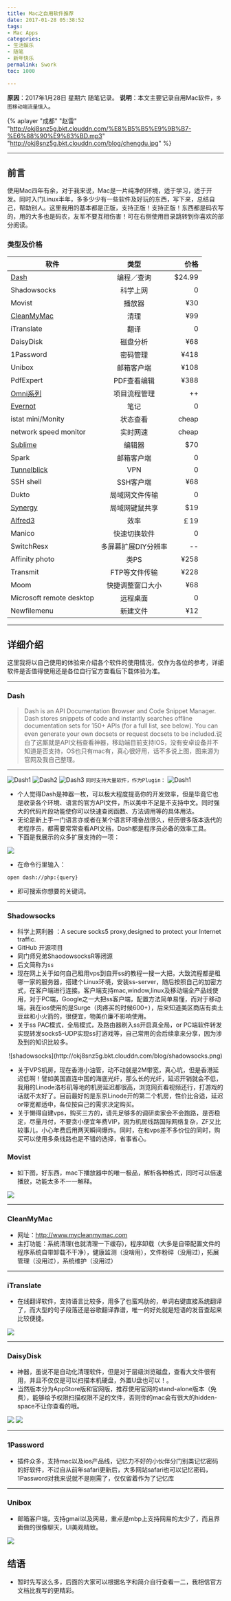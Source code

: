 ```yaml
---
title: Mac之自用软件推荐
date: 2017-01-28 05:38:52
tags:
- Mac Apps
categories:
- 生活娱乐
- 随笔
- 新年快乐
permalink: Swork
toc: 1000

---
```

**原因**：2017年1月28日 星期六 随笔记录。
**说明**：本文主要记录自用Mac软件，`多图移动端流量慎入`。

<!-- more -->

{% aplayer "成都" "赵雷" "http://okj8snz5g.bkt.clouddn.com/%E8%B5%B5%E9%9B%B7-%E6%88%90%E9%83%BD.mp3" "http://okj8snz5g.bkt.clouddn.com/blog/chengdu.jpg" %}

---

## 前言
使用Mac四年有余，对于我来说，Mac是一片纯净的环境，适于学习，适于开发。同时入门Linux半年，多多少少有一些软件及好玩的东西，写下来，总结自己，帮助别人。这里我用的基本都是正版，支持正版！支持正版！东西都是码农写的，用的大多也是码农，友军不要互相伤害！可在右侧使用目录跳转到你喜欢的部分阅读。
### 类型及价格
| 软件                                      | 类型                | 价格   |
| -------------                             | :-------------:     | -----: |
| [Dash](https://kapeli.com/dash)           | 编程／查询          | $24.99 |
| Shadowsocks                               | 科学上网            | 0      |
| Movist                                    | 播放器              | ¥30    |
| [CleanMyMac](http://www.mycleanmymac.com) | 清理                | ¥99    |
| iTranslate                                 | 翻译                | 0      |
| DaisyDisk                                 | 磁盘分析            | ¥68    |
| 1Password                                 | 密码管理            | ¥418   |
| Unibox                                    | 邮箱客户端          | ¥108   |
| PdfExpert                                 | PDF查看编辑         | ¥388   |
| [Omni系列](https://www.omnigroup.com)     | 项目流程管理        | ++     |
| [Evernot](https://www.yinxiang.com)       | 笔记                | 0      |
| istat mini/Monity                         | 状态查看            | cheap  |
| network speed monitor                     | 实时网速            | cheap  |
| [Sublime](http://www.sublimetext.com)     | 编辑器              | $70    |
| Spark                                     | 邮箱客户端          | 0      |
| [Tunnelblick](https://tunnelblick.net)    | VPN                 | 0      |
| SSH shell                                 | SSH客户端           | ¥68    |
| Dukto                                     | 局域网文件传输      | 0      |
| [Synergy](https://symless.com/synergy/)   | 局域网键鼠共享      | $19    |
| [Alfred3](https://www.alfredapp.com)      | 效率                | ￡19   |
| Manico                                    | 快速切换软件        | 0      |
| SwitchResx                                | 多屏幕扩展DIY分辨率 | --     |
| Affinity photo                            | 类PS                | ¥258   |
| Transmit                                  | FTP等文件传输       | ¥228   |
| Moom                                      | 快捷调整窗口大小    | ¥68    |
| Microsoft remote desktop                  | 远程桌面            | 0      |
| Newfilemenu                               | 新建文件            | ¥12    |
---

## 详细介绍
这里我将以自己使用的体验来介绍各个软件的使用情况，仅作为各位的参考，详细软件是否值得使用还是各位自行官方查看后下载体验为准。

---
### Dash
>Dash is an API Documentation Browser and Code Snippet Manager. Dash stores snippets of code and instantly searches offline documentation sets for 150+ APIs (for a full list, see below). You can even generate your own docsets or request docsets to be included.说白了这厮就是API文档查看神器，移动端目前支持IOS，没有安卓设备并不知道是否支持，OS也只有mac有，真心很好用，话不多说上图，图来源为官网及我自己整理。

---
![Dash1](http://okj8snz5g.bkt.clouddn.com/blog/dash-s1.png)
![Dash2](http://okj8snz5g.bkt.clouddn.com/blog/dash-s2.png)
![Dash3](http://okj8snz5g.bkt.clouddn.com/blog/dash-s3.png)
`同时支持大量软件，作为Plugin：`
![Dash1](http://okj8snz5g.bkt.clouddn.com/blog/dash-s4.png)

- 个人觉得Dash是神器一枚，可以极大程度提高你的开发效率，但是毕竟它也是收录各个环境、语言的官方API文件，所以美中不足是不支持中文。同时强大的代码片段功能使你可以快速查阅函数、方法调用等的具体用法。
- 无论是新上手一门语言亦或者在某个语言环境奋战很久，经历很多版本迭代的老程序员，都需要常常查看API文档，Dash都是程序员必备的效率工具。
- 下面是我展示的众多扩展支持的一项：

![](http://okj8snz5g.bkt.clouddn.com/blog/dashteriminal.jpg)
- 在命令行里输入：

```
open dash://php:{query}
```
- 即可搜索你想要的关键词。

---

### Shadowsocks

- 科学上网利器 ：A secure socks5 proxy,designed to protect your Internet traffic.
- GitHub 开源项目
- 同门师兄弟ShaodowsocksR等闭源
- 后文简称为`ss`
- 现在网上关于如何自己租用vps到自开ss的教程一搜一大把，大致流程都是租哪一家的服务器，搭建个Linux环境，安装ss-server，随后按照自己的加密方式，在客户端进行连接。客户端支持mac,window,linux及移动端全产品线使用，对于PC端，Google之一大把ss客户端，配置方法简单易懂，而对于移动端，我在ios使用的是Surge（肉疼买的时候600+），后来知道美区商店有卖土豆丝和小火箭的，很便宜，物美价廉不影响使用。
- 关于ss PAC模式，全局模式，及路由器刷入ss开启真全局，or PC端软件转发实现转发socks5-UDP实现ss打游戏等，自己常用的会后续拿来分享，因为涉及到的知识比较多。

<div align="center">
    ![shadowsocks](http://okj8snz5g.bkt.clouddn.com/blog/shadowsocks.png)
</div>

- 关于VPS机房，现在香港小油管，动不动就是2M带宽，真心坑，但是香港延迟低啊！譬如美国直连中国的海底光纤，那么长的光纤，延迟开销就会不低，我用的Linode洛杉矶等地的机房延迟都很高，浏览网页看视频还行，打游戏的话就不太好了。目前最好的是东京Linode开的第二个机房，性价比合适，延迟or带宽都适中，各位按自己的需求决定购买。
- 关于懒得自建vps，购买三方的，请先足够多的调研卖家会不会跑路，是否稳定，尽量月付，不要贪小便宜年费VIP，因为机房线路国际网络复杂，ZF又比较事儿，小心年费后用两天瞬间爆炸。同时，在和vps差不多价位的同时，购买可以使用多条线路也是不错的选择，省事省心。

### Movist
- 如下图，好东西，mac下播放器中的唯一极品，解析各种格式，同时可以倍速播放，功能太多不一一解释。

![](http://okj8snz5g.bkt.clouddn.com/blog/Jietu20170418-094048-2x.jpg)

---
### CleanMyMac
- 网址：http://www.mycleanmymac.com
- 主打功能：系统清理(也就清理一下缓存)，程序卸载（大多是自带配置文件的程序系统自带卸载不干净），健康监测（没啥用），文件粉碎（没用过），拓展管理（没用过），系统维护（没用过）

---
### iTranslate
- 在线翻译软件，支持语言比较多，用多了也蛮鸡肋的，单词右键直接系统翻译了，而大型的句子段落还是谷歌翻译靠谱，唯一的好处就是短语的发音查起来比较便捷。

![](http://okj8snz5g.bkt.clouddn.com/blog/Jietu20170418-100457-2x.jpg)

---

### DaisyDisk
- 神器，虽说不是自动化清理软件，但是对于层级浏览磁盘，查看大文件很有用，并且不仅仅是可以扫描本机硬盘，外置U盘也可以！。
- 当然版本分为AppStore版和官网版，推荐使用官网的stand-alone版本（免费），能够给予权限扫描权限不足的文件，否则你的mac会有很大的hidden-space不让你查看的哦。

![](http://okj8snz5g.bkt.clouddn.com/blog/020805.jpg)
![](http://okj8snz5g.bkt.clouddn.com/blog/Jietu20170418-100829-2x.jpg)

---
### 1Password
- 插件众多，支持mac以及ios产品线，记忆力不好的小伙伴分门别类记忆密码的好软件，不过自从前年safari更新后，大多网站safari也可以记忆密码，1Password对我来说就不是刚需了，仅仅留着作为了记忆库

---

### Unibox
- 邮箱客户端，支持gmail以及网易，重点是mbp上支持网易的太少了，而且界面做的很像聊天，UI美观精致。

![](http://okj8snz5g.bkt.clouddn.com/blog/Jietu20170418-102605-2x.jpg)

## 结语
- 暂时先写这么多，后面的大家可以根据名字和简介自行查看一二，我相信官方文档比我写的更精彩。


